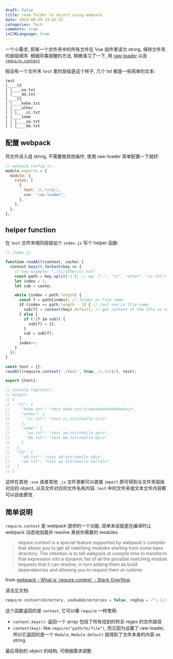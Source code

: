 ```yaml
---
draft: false
title: read folder to object using webpack
date: 2019-08-29 23:42:31
categories: Tech
comments: true
isCJKLanguage: true
---
```



一个小需求, 把某一个文件夹中的所有文件在 Vue 组件里读为 string, 保持文件夹的层级顺序.
根据同事提醒的方法, 稍微淆习了一下, 用 [raw-loader](https://webpack.js.org/loaders/raw-loader/) 以及 [`require.context`](https://webpack.js.org/guides/dependency-management/#requirecontext)

假设有一个文件夹 `test` 里的层级是这个样子, 几个 txt 都是一些简单的文本:

```
test
|____t2
| |____ee.txt
| |____dd.txt
|____t1
| |____hehe.txt
| |____other
| | |____cc.txt
| |____some
| | |____aa.txt
| | |____bb.txt
```

## 配置 webpack

将文件读入成 string, 不需要做其他操作, 使用 raw-loader 简单配置一下就好:

```js
// webpack.config.js
module.exports = {
  module: {
    rules: [
      {
        test: /\.txt$/i,
        use: 'raw-loader',
      },
    ],
  },
};
```

## helper function

在 `test` 文件夹相同层级加个 `index.js` 写个 helper 函数:

```js
// index.js

function readAll(context, cache) {
  context.keys().forEach(key => {
    // key example: "./t1/other/cc.txt"
    const path = key.split('/'); // eg: [".", "t1", "other", "cc.txt"]
    let index = 1;
    let sub = cache;

    while (index < path.length) {
      const f = path[index]; // folder or file name
      if (index == path.length - 1) { // last one is file name
        sub[f] = context(key).default; // get content of the file as string
      } else {
        if (!(f in sub)) {
          sub[f] = {};
        }
        sub = sub[f];
      }
      index++;
    }
  });
}

const test = {};
readAll(require.context('./test', true, /\.txt$/), test);

export {test};

// console.log(test);
// output:
// {
//   "t1": {
//     "hehe.txt": "test hehe.txt\n\nhehehehehehehehe\n",
//     "other": {
//       "cc.txt": "test cc.txt\nhello cc\n"
//     },
//     "some": {
//       "aa.txt": "test aa.txt\nhello aa\n",
//       "bb.txt": "test bb.txt\nhello bb\n"
//     }
//   },
//   "t2": {
//     "dd.txt": "test dd.txt\nhello dd\n",
//     "ee.txt": "test ee.txt\nhello world\n"
//   }
// }
```

这样在其他 `.vue` 或者其他 `.js` 文件里都可以直接 `import` 即可得到与文件夹层级对应的 object, 以及文件对应的文件名和内容.
`test` 中的文件夹或文本文件内容都可以自由更改.

## 简单说明

`require.context` 是 webpack 提供的一个功能, 简单来说就是在编译时让 webpack 动态地加载并 resolve 某些你需要的 modules.

> require.context is a special feature supported by webpack's compiler that allows you to get all matching modules starting from some base directory. The intention is to tell webpack at compile time to transform that expression into a dynamic list of all the possible matching module requests that it can resolve, in turn adding them as build dependencies and allowing you to require them at runtime.

 from [webpack - What is \`require.context\` - Stack Overflow](https://stackoverflow.com/questions/54059179/what-is-require-context)

语法见文档:

```js
require.context(directory, useSubdirectories = false, regExp = /^\.\//);
```

这个函数返回的是 `context`, 它可以像 `require` 一样使用:
- `context.keys()`: 返回一个 array 包括了所有找到的符合 regex 的文件路径
- `context(key)`: like `require("path/to/file")`, 而又因为设置了 raw-loader, 所以它返回的是一个 `Module`, `Module.default` 就得到了文件本身的内容 as string.

最后得到的 object 的结构, 可根据需求调整.
